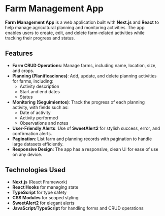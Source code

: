 # Farm Management App

**Farm Management App** is a web application built with **Next.js** and **React** to help manage agricultural planning and monitoring activities. The app enables users to create, edit, and delete farm-related activities while tracking their progress and status.

## Features

- **Farm CRUD Operations**: Manage farms, including name, location, size, and crops.
- **Planning (Planificaciones)**: Add, update, and delete planning activities for farms, including:
  - Activity description
  - Start and end dates
  - Status
- **Monitoring (Seguimientos)**: Track the progress of each planning activity, with fields such as:
  - Date of activity
  - Activity performed
  - Observations and notes
- **User-Friendly Alerts**: Use of **SweetAlert2** for stylish success, error, and confirmation alerts.
- **Pagination**: List farm and planning records with pagination to handle large datasets efficiently.
- **Responsive Design**: The app has a responsive, clean UI for ease of use on any device.

## Technologies Used

- **Next.js** (React Framework)
- **React Hooks** for managing state
- **TypeScript** for type safety
- **CSS Modules** for scoped styling
- **SweetAlert2** for elegant alerts
- **JavaScript/TypeScript** for handling forms and CRUD operations